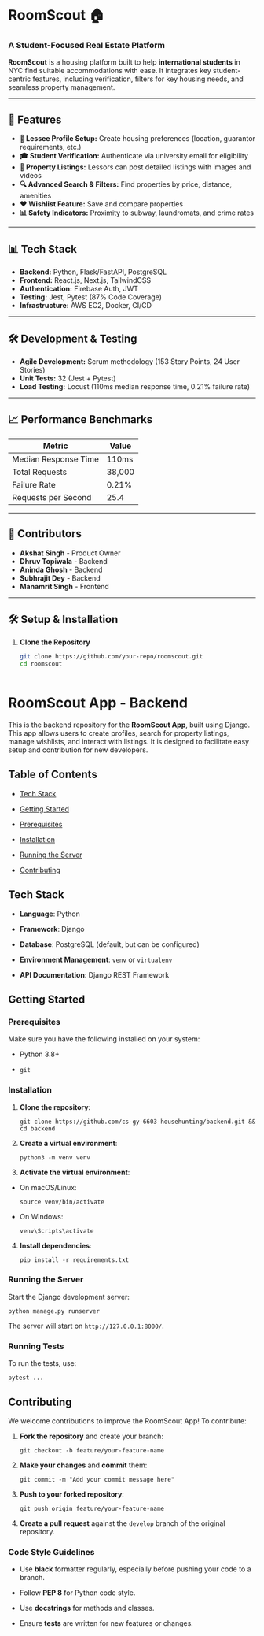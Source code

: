 # RoomScout 🏠

### A Student-Focused Real Estate Platform

**RoomScout** is a housing platform built to help **international students** in NYC find suitable accommodations with ease. It integrates key student-centric features, including verification, filters for key housing needs, and seamless property management.

---

## 🚀 Features

- **🏡 Lessee Profile Setup:** Create housing preferences (location, guarantor requirements, etc.)
- **🎓 Student Verification:** Authenticate via university email for eligibility
- **📌 Property Listings:** Lessors can post detailed listings with images and videos
- **🔍 Advanced Search & Filters:** Find properties by price, distance, amenities
- **❤️ Wishlist Feature:** Save and compare properties
- **📊 Safety Indicators:** Proximity to subway, laundromats, and crime rates

---

## 📊 Tech Stack

- **Backend:** Python, Flask/FastAPI, PostgreSQL
- **Frontend:** React.js, Next.js, TailwindCSS
- **Authentication:** Firebase Auth, JWT
- **Testing:** Jest, Pytest (87% Code Coverage)
- **Infrastructure:** AWS EC2, Docker, CI/CD

---

## 🛠 Development & Testing

- **Agile Development:** Scrum methodology (153 Story Points, 24 User Stories)
- **Unit Tests:** 32 (Jest + Pytest)
- **Load Testing:** Locust (110ms median response time, 0.21% failure rate)

---

## 📈 Performance Benchmarks

| Metric | Value |
|--------|------|
| Median Response Time | 110ms |
| Total Requests | 38,000 |
| Failure Rate | 0.21% |
| Requests per Second | 25.4 |

---

## 📌 Contributors

- **Akshat Singh** - Product Owner
- **Dhruv Topiwala** - Backend
- **Aninda Ghosh** - Backend
- **Subhrajit Dey** - Backend
- **Manamrit Singh** - Frontend

---

## 🛠 Setup & Installation

1. **Clone the Repository**
   ```sh
   git clone https://github.com/your-repo/roomscout.git
   cd roomscout
  

#  RoomScout App - Backend

  

This is the backend repository for the **RoomScout App**, built using Django. This app allows users to create profiles, search for property listings, manage wishlists, and interact with listings. It is designed to facilitate easy setup and contribution for new developers.

  

##  Table of Contents

  

-  [Tech Stack](#tech-stack)

-  [Getting Started](#getting-started)

-  [Prerequisites](#prerequisites)

-  [Installation](#installation)

-  [Running the Server](#running-the-server)

-  [Contributing](#contributing)

  

##  Tech Stack

  

-  **Language**: Python

-  **Framework**: Django

-  **Database**: PostgreSQL (default, but can be configured)

-  **Environment Management**: `venv` or `virtualenv`

-  **API Documentation**: Django REST Framework

  

##  Getting Started

  

###  Prerequisites

  

Make sure you have the following installed on your system:

  

-  Python 3.8+

-  `git`

  

###  Installation

  

1.  **Clone the repository**:


	``git clone https://github.com/cs-gy-6603-househunting/backend.git && cd backend``

2.  **Create a virtual environment**:

	`python3 -m venv venv`

3.  **Activate the virtual environment**:

-  On macOS/Linux:

	`source venv/bin/activate`

-  On Windows:

	`venv\Scripts\activate`

4.  **Install dependencies**:

	`pip install -r requirements.txt`

  

###  Running the Server

  

Start the Django development server:

  

`python manage.py runserver`

  

The server will start on `http://127.0.0.1:8000/`.

  

###  Running Tests

  

To run the tests, use:

  

`pytest ...`

  
  

##  Contributing

  

We welcome contributions to improve the RoomScout App! To contribute:

  

1.  **Fork the repository** and create your branch:

	`git checkout -b feature/your-feature-name`

2.  **Make your changes** and **commit** them:

	`git commit -m "Add your commit message here"`

3.  **Push to your forked repository**:

	`git push origin feature/your-feature-name`

4.  **Create a pull request** against the `develop` branch of the original repository.

  

###  Code Style Guidelines

  

-  Use **black** formatter regularly, especially before pushing your code to a branch.

-  Follow **PEP 8** for Python code style.

-  Use **docstrings** for methods and classes.

-  Ensure **tests** are written for new features or changes.
